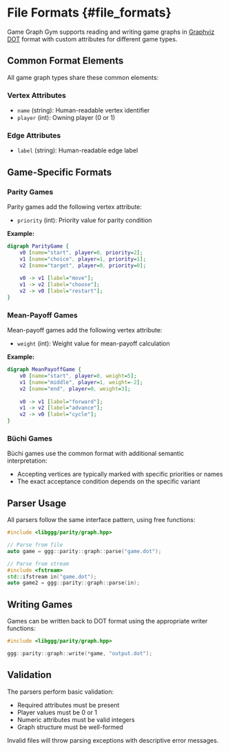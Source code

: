 # File Formats {#file_formats}

Game Graph Gym supports reading and writing game graphs in [Graphviz DOT](https://graphviz.org/doc/info/lang.html) format with custom attributes for different game types.

## Common Format Elements

All game graph types share these common elements:

### Vertex Attributes

- `name` (string): Human-readable vertex identifier
- `player` (int): Owning player (0 or 1)

### Edge Attributes  

- `label` (string): Human-readable edge label

## Game-Specific Formats

### Parity Games

Parity games add the following vertex attribute:

- `priority` (int): Priority value for parity condition

**Example:**

```dot
digraph ParityGame {
    v0 [name="start", player=0, priority=2];
    v1 [name="choice", player=1, priority=1]; 
    v2 [name="target", player=0, priority=0];
    
    v0 -> v1 [label="move"];
    v1 -> v2 [label="choose"];
    v2 -> v0 [label="restart"];
}
```

### Mean-Payoff Games

Mean-payoff games add the following vertex attribute:

- `weight` (int): Weight value for mean-payoff calculation

**Example:**

```dot
digraph MeanPayoffGame {
    v0 [name="start", player=0, weight=5];
    v1 [name="middle", player=1, weight=-2];
    v2 [name="end", player=0, weight=3];
    
    v0 -> v1 [label="forward"];
    v1 -> v2 [label="advance"];
    v2 -> v0 [label="cycle"];
}
```

### Büchi Games

Büchi games use the common format with additional semantic interpretation:

- Accepting vertices are typically marked with specific priorities or names
- The exact acceptance condition depends on the specific variant


## Parser Usage

All parsers follow the same interface pattern, using free functions:

```cpp
#include <libggg/parity/graph.hpp>

// Parse from file
auto game = ggg::parity::graph::parse("game.dot");

// Parse from stream
#include <fstream>
std::ifstream in("game.dot");
auto game2 = ggg::parity::graph::parse(in);
```

## Writing Games

Games can be written back to DOT format using the appropriate writer functions:

```cpp
#include <libggg/parity/graph.hpp>

ggg::parity::graph::write(*game, "output.dot");
```

## Validation

The parsers perform basic validation:

- Required attributes must be present
- Player values must be 0 or 1  
- Numeric attributes must be valid integers
- Graph structure must be well-formed

Invalid files will throw parsing exceptions with descriptive error messages.
